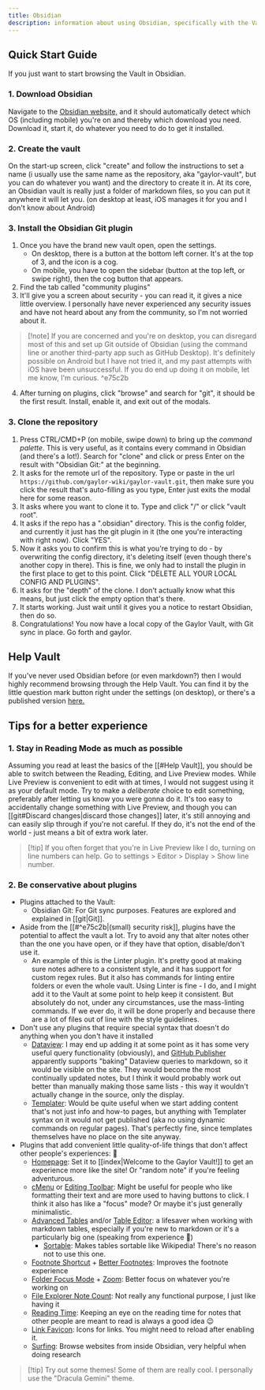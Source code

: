 ```yaml
---
title: Obsidian
description: information about using Obsidian, specifically with the Vault
---
```

## Quick Start Guide
If you just want to start browsing the Vault in Obsidian.

### 1. Download Obsidian
Navigate to the [Obsidian website,](https://obsidian.md/download) and it should automatically detect which OS (including mobile) you're on and thereby which download you need. Download it, start it, do whatever you need to do to get it installed.

### 2. Create the vault
On the start-up screen, click "create" and follow the instructions to set a name (i usually use the same name as the repository, aka "gaylor-vault", but you can do whatever you want) and the directory to create it in. At its core, an Obsidian vault is really just a folder of markdown files, so you can put it anywhere it will let you. (on desktop at least, iOS manages it for you and I don't know about Android)

### 3. Install the Obsidian Git plugin
1. Once you have the brand new vault open, open the settings. 
	- On desktop, there is a button at the bottom left corner. It's at the top of 3, and the icon is a cog.
	- On mobile, you have to open the sidebar (button at the top left, or swipe right), then the cog button that appears.
2. Find the tab called "community plugins"
3. It'll give you a screen about security - you can read it, it gives a nice little overview. I personally have never experienced any security issues and have not heard about any from the community, so I'm not worried about it. 
>[!note] If you are concerned and you're on desktop, you can disregard most of this and set up Git outside of Obsidian (using the command line or another third-party app such as GitHub Desktop). It's definitely possible on Android but I have not tried it, and my past attempts with iOS have been unsuccessful. If you do end up doing it on mobile, let me know, I'm curious. ^e75c2b
4. After turning on plugins, click "browse" and search for "git", it should be the first result. Install, enable it, and exit out of the modals.

### 3. Clone the repository
1. Press CTRL/CMD+P (on mobile, swipe down) to bring up the *command palette*. This is very useful, as it contains every command in Obsidian (and there's a lot!). Search for "clone" and click or press Enter on the result with "Obsidian Git:" at the beginning.
2. It asks for the remote url of the repository. Type or paste in the url `https://github.com/gaylor-wiki/gaylor-vault.git`, then make sure you click the result that's auto-filling as you type, Enter just exits the modal here for some reason.
3. It asks where you want to clone it to. Type and click "/" or click "vault root".
4. It asks if the repo has a ".obsidian" directory. This is the config folder, and currently it just has the git plugin in it (the one you're interacting with right now). Click "YES".
5. Now it asks you to confirm this is what you're trying to do - by overwriting the config directory, it's deleting itself (even though there's another copy in there). This is fine, we only had to install the plugin in the first place to get to this point. Click "DELETE ALL YOUR LOCAL CONFIG AND PLUGINS".
6. It asks for the "depth" of the clone. I don't actually know what this means, but just click the empty option that's there.
7. It starts working. Just wait until it gives you a notice to restart Obsidian, then do so.
8. Congratulations! You now have a local copy of the Gaylor Vault, with Git sync in place. Go forth and gaylor.


## Help Vault
If you've never used Obsidian before (or even markdown?) then I would highly recommend browsing through the Help Vault. You can find it by the little question mark button right under the settings (on desktop), or there's a published version [here.](https://help.obsidian.md/Home)

## Tips for a better experience
### 1. Stay in Reading Mode as much as possible
Assuming you read at least the basics of the [[#Help Vault]], you should be able to switch between the Reading, Editing, and Live Preview modes. While Live Preview is convenient to edit with at times, I would not suggest using it as your default mode. Try to make a *deliberate* choice to edit something, preferably after letting us know you were gonna do it. It's too easy to accidentally change something with Live Preview, and though you can [[git#Discard changes|discard those changes]] later, it's still annoying and can easily slip through if you're not careful. If they do, it's not the end of the world - just means a bit of extra work later.
>[!tip] If you often forget that you're in Live Preview like I do, turning on line numbers can help. Go to settings > Editor > Display > Show line number.

### 2. Be conservative about plugins
- Plugins attached to the Vault:
	- Obsidian Git: For Git sync purposes. Features are explored and explained in [[git|Git]].
- Aside from the [[#^e75c2b|(small) security risk]], plugins have the potential to affect the vault a lot. Try to avoid any that alter notes other than the one you have open, or if they have that option, disable/don't use it. 
	- An example of this is the Linter plugin. It's pretty good at making sure notes adhere to a consistent style, and it has support for custom regex rules. But it also has commands for linting entire folders or even the whole vault. Using Linter is fine - I do, and I might add it to the Vault at some point to help keep it consistent. But absolutely do not, under any circumstances, use the mass-linting commands. If we ever do, it will be done properly and because there are a lot of files out of line with the style guidelines.
- Don't use any plugins that require special syntax that doesn't do anything when you don't have it installed
	- [Dataview](https://github.com/blacksmithgu/obsidian-dataview): I may end up adding it at some point as it has some very useful query functionality (obviously), and [GitHub Publisher](https://github.com/ObsidianPublisher/obsidian-GitHub-publisher) apparently supports "baking" Dataview queries to markdown, so it would be visible on the site. They would become the most continually updated notes, but I think it would probably work out better than manually making those same lists - this way it wouldn't actually change in the source, only the display.
	- [Templater](https://github.com/SilentVoid13/Templater): Would be quite useful when we start adding content that's not just info and how-to pages, but anything with Templater syntax on it would not get published (aka no using dynamic commands on regular pages). That's perfectly fine, since templates themselves have no place on the site anyway.
- Plugins that add convenient little quality-of-life things that don't affect other people's experiences: 🤌
	- [Homepage](https://github.com/mirnovov/obsidian-homepage): Set it to [[index|Welcome to the Gaylor Vault!]] to get an experience more like the site! Or "random note" if you're feeling adventurous.
	- [cMenu](https://github.com/chetachiezikeuzor/cMenu-Plugin) or [Editing Toolbar](https://github.com/PKM-er/obsidian-editing-toolbar): Might be useful for people who like formatting their text and are more used to having buttons to click. I think it also has like a "focus" mode? Or maybe it's just generally minimalistic.
	- [Advanced Tables](https://github.com/tgrosinger/advanced-tables-obsidian) and/or [Table Editor](https://github.com/ganesshkumar/obsidian-table-editor): a lifesaver when working with markdown tables, especially if you're new to markdown or it's a particularly big one (speaking from experience 🫡)
		- [Sortable](https://github.com/alexandru-dinu/obsidian-sortable): Makes tables sortable like Wikipedia! There's no reason not to use this one.
	- [Footnote Shortcut](https://github.com/MichaBrugger/obsidian-footnotes) + [Better Footnotes](https://github.com/aidenlx/better-fn): Improves the footnote experience
	- [Folder Focus Mode](https://github.com/grochowski/obsidian-folder-focus-mode) + [Zoom](https://github.com/vslinko/obsidian-zoom): Better focus on whatever you're working on
	- [File Explorer Note Count](https://github.com/ozntel/file-explorer-note-count): Not really any functional purpose, I just like having it
	- [Reading Time](https://github.com/avr/obsidian-reading-time): Keeping an eye on the reading time for notes that other people are meant to read is always a good idea 😉
	- [Link Favicon](https://github.com/joethei/obsidian-link-favicon): Icons for links. You might need to reload after enabling it.
	- [Surfing](https://github.com/PKM-er/Obsidian-Surfing): Browse websites from inside Obsidian, very helpful when doing research
>[!tip] Try out some themes! Some of them are really cool. I personally use the "Dracula Gemini" theme.